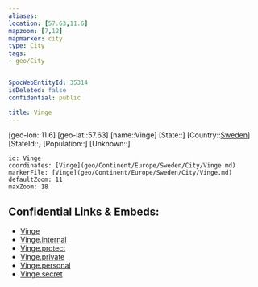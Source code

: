 ```yaml
---
aliases: 
location: [57.63,11.6]
mapzoom: [7,12] 
mapmarker: city 
type: City
tags:
- geo/City


SpocWebEntityId: 35314
isDeleted: false
confidential: public

title: Vinge
---
```

[geo-lon::11.6]
[geo-lat::57.63]
[name::Vinge]
[State::]
[Country::[Sweden](geo/Continent/Europe/Sweden.md)]
[StateId::]
[Population::]
[Unknown::]


```leaflet
id: Vinge
coordinates: [Vinge](geo/Continent/Europe/Sweden/City/Vinge.md)
markerFile: [Vinge](geo/Continent/Europe/Sweden/City/Vinge.md)
defaultZoom: 11 
maxZoom: 18
```


## Confidential Links & Embeds: 
- [Vinge](../../../../../../_public/geo/Continent/Europe/Sweden/City/Vinge.md) 
- [Vinge.internal](../../../../../../_internal/geo/Continent/Europe/Sweden/City/Vinge.internal.md) 
- [Vinge.protect](../../../../../../_protect/geo/Continent/Europe/Sweden/City/Vinge.protect.md) 
- [Vinge.private](../../../../../../_private/geo/Continent/Europe/Sweden/City/Vinge.private.md) 
- [Vinge.personal](../../../../../../_personal/geo/Continent/Europe/Sweden/City/Vinge.personal.md) 
- [Vinge.secret](../../../../../../_secret/geo/Continent/Europe/Sweden/City/Vinge.secret.md) 
